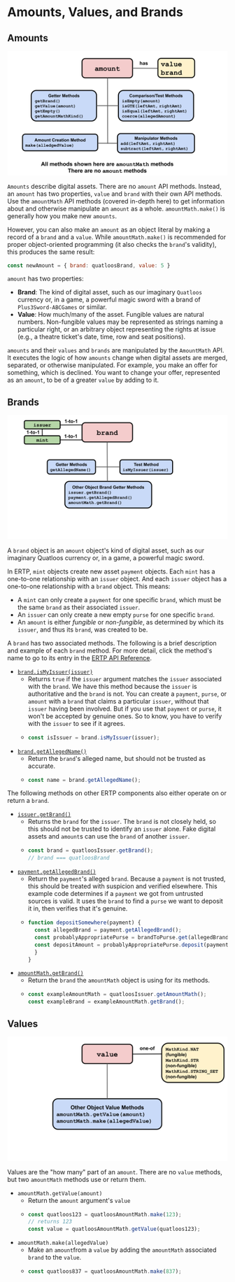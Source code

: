 # Amounts, Values, and Brands

## Amounts

![Amount methods](./assets/amount.svg) 

`Amounts` describe digital assets. There are no `amount` API methods.
Instead, an `amount` has two properties, `value` and `brand` with their own API methods.
Use the `amountMath` API methods (covered in-depth 
<router-link to="../api/amount-math.html">here</router-link>)
to get information about and otherwise manipulate an `amount` as a whole.
`amountMath.make()` is generally how you make new `amounts`.

However, you can also make an `amount` as an object literal by making a record of
a `brand` and a `value`. While `amountMath.make()` is recommended for proper object-oriented programming (it also checks the `brand`'s validity), this produces the same result:
```js
const newAmount = { brand: quatloosBrand, value: 5 }
```
`amount` has two properties:
- **Brand**: The kind of digital asset, such as our imaginary `Quatloos` currency or,
  in a game, a powerful magic sword with a brand of `Plus3Sword-ABCGames` or similar.
- **Value**: How much/many of the asset. Fungible values are natural
numbers. Non-fungible values may be represented as strings naming a
particular right, or an arbitrary object representing the rights at
issue (e.g., a theatre ticket's date, time, row and seat positions).

`amounts` and their `values` and `brands` are manipulated by
the `AmountMath`
API. It executes the logic of how `amounts` change when digital 
assets are merged, separated, or otherwise manipulated. For example, 
you make an offer for something, which is declined. You want to change your 
offer, represented as an `amount`, to be of a greater `value` by adding to it.

## Brands

![Brand methods](./assets/brand.svg) 

A `brand` object is an `amount` object's kind of digital asset, such as
our imaginary Quatloos currency or, in a game, a powerful magic
sword.

In ERTP, `mint` objects create new asset `payment`
objects. Each `mint` has a one-to-one relationship with an `issuer`
object. And each `issuer` object has a one-to-one
relationship with a `brand` object. This means:
- A `mint` can only create a `payment` for one specific `brand`, which
  must be the same `brand` as their associated `issuer`.
- An `issuer` can only create a new empty `purse` 
for one specific `brand`.
- An `amount` is either *fungible* or *non-fungible*, as determined by which
its `issuer`, and thus its `brand`, was created to be. 

A `brand` has two associated methods. The following is a brief description 
and example of each `brand` method. For more detail, click the method's name 
to go to its entry in the [ERTP
API Reference](../api/). 

- [`brand.isMyIssuer(issuer)`](../api/brand.md#brand-ismyissuer-issuer)
  - Returns `true` if the `issuer` argument matches the `issuer` associated with the `brand`.
    We have this method because the `issuer` is authoritative and the `brand` is not. You can
    create a `payment`, `purse`, or `amount` with a `brand` that claims a particular `issuer`,
    without that `issuer` having been involved. But if you use that `payment` or `purse`, it won't be 
    accepted by genuine ones. So to know, you have to verify with the `issuer` to see if it agrees.
  - ```js
    const isIssuer = brand.isMyIssuer(issuer);
    ```
- [`brand.getAllegedName()`](../api/brand.md#brand-getallegedname)
  - Return the `brand`'s alleged name, but should not be trusted as accurate.
  - ```js
    const name = brand.getAllegedName();
    ```

The following methods on other ERTP components also either operate on or
return a `brand`.

- [`issuer.getBrand()`](../api/issuer.md#issuer-getBrand)
  - Returns the `brand` for the `issuer`. The `brand` is not closely
    held, so this should not be trusted to identify an `issuer`
    alone. Fake digital assets and `amount`s can use the `brand` of another `issuer`.
  - ```js
    const brand = quatloosIssuer.getBrand();
    // brand === quatloosBrand
    ```
- [`payment.getAllegedBrand()`](../api/payment.md#payment-getallegedbrand)
  - Return the `payment`'s alleged `brand`. Because a `payment`
  is not trusted, this should be treated with suspicion and verified
  elsewhere. This example code determines if a `payment` we got from untrusted sources
  is valid. It uses the `brand` to find a `purse` we want to deposit it in, then verifies
  that it's genuine.
  - ```js
    function depositSomewhere(payment) {
      const allegedBrand = payment.getAllegedBrand();
      const probablyAppropriatePurse = brandToPurse.get(allegedBrand);
      const depositAmount = probablyAppropriatePurse.deposit(payment);
      }
    }  
    ```
- [`amountMath.getBrand()`](../api/amount-math.md#amountmath-getbrand)
  - Return the `brand` the `amountMath` object is using for its
  methods.
  - ```js
    const exampleAmountMath = quatloosIssuer.getAmountMath();
    const exampleBrand = exampleAmountMath.getBrand();
    ```

## Values

![Value methods](./assets/value.svg) 

Values are the "how many" part of an `amount`. There are no `value`
methods, but two `amountMath` methods use or return them. 
- <router-link to="../api/amount-math.html#amountmath-getvalue-amount">`amountMath.getValue(amount)`</router-link>
  - Return the `amount` argument's `value`
  - ```js
    const quatloos123 = quatloosAmountMath.make(123);
    // returns 123
    const value = quatloosAmountMath.getValue(quatloos123);
    ```
- <router-link to="../api/amount-math.html#amount-math-make-allegedvalue">`amountMath.make(allegedValue)`</router-link>
  - Make an `amount`from a `value` by adding the
  `amountMath` associated `brand` to the `value`. 
  - ```js
    const quatloos837 = quatloosAmountMath.make(837);
    ```
    
